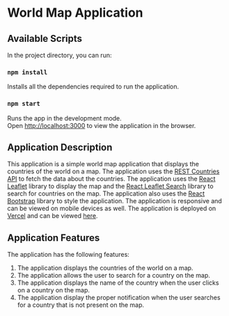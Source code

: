 # World Map Application


## Available Scripts

In the project directory, you can run:

### `npm install`

Installs all the dependencies required to run the application.

### `npm start`

Runs the app in the development mode.<br />
Open [http://localhost:3000](http://localhost:3000) to view the application in the browser.


## Application Description

This application is a simple world map application that displays the countries of the world on a map. The application uses the [REST Countries API](https://restcountries.eu/) to fetch the data about the countries. The application uses the [React Leaflet](https://react-leaflet.js.org/) library to display the map and the [React Leaflet Search](https://www.npmjs.com/package/react-leaflet-search) library to search for countries on the map. The application also uses the [React Bootstrap](https://react-bootstrap.github.io/) library to style the application. The application is responsive and can be viewed on mobile devices as well. The application is deployed on [Vercel](https://www.vercel.com/) and can be viewed [here](https://world-map-azure.vercel.app/).

## Application Features

The application has the following features:

1. The application displays the countries of the world on a map.
2. The application allows the user to search for a country on the map.
3. The application displays the name of the country when the user clicks on a country on the map.
4. The application display the proper notification when the user searches for a country that is not present on the map.





